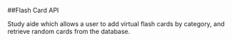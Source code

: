 ##Flash Card API

Study aide which allows a user to add virtual flash cards by category, and retrieve random cards from the database. 
